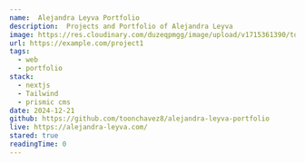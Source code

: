 ```yaml
---
name:  Alejandra Leyva Portfolio
description:  Projects and Portfolio of Alejandra Leyva
image: https://res.cloudinary.com/duzeqpmgg/image/upload/v1715361390/toonchavez_Dev/projects/centra-estudio-eccom_h735cn.png
url: https://example.com/project1
tags:
  - web
  - portfolio
stack:
  - nextjs
  - Tailwind
  - prismic cms
date: 2024-12-21
github: https://github.com/toonchavez8/alejandra-leyva-portfolio
live: https://alejandra-leyva.com/
stared: true
readingTime: 0
---
```

